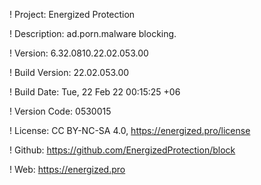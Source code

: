 ! Project: Energized Protection

! Description: ad.porn.malware blocking.

! Version: 6.32.0810.22.02.053.00

! Build Version: 22.02.053.00

! Build Date: Tue, 22 Feb 22 00:15:25 +06

! Version Code: 0530015

! License: CC BY-NC-SA 4.0, https://energized.pro/license

! Github: https://github.com/EnergizedProtection/block

! Web: https://energized.pro
